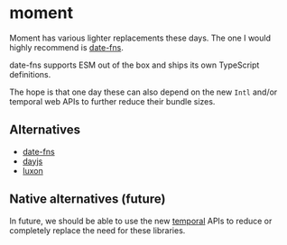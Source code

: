 # moment

Moment has various lighter replacements these days. The one I would highly
recommend is [date-fns](https://github.com/date-fns/date-fns).

date-fns supports ESM out of the box and ships its own TypeScript definitions.

The hope is that one day these can also depend on the new `Intl` and/or
temporal web APIs to further reduce their bundle sizes.

## Alternatives

- [date-fns](https://github.com/date-fns/date-fns)
- [dayjs](https://github.com/iamkun/dayjs)
- [luxon](https://github.com/moment/luxon)

## Native alternatives (future)

In future, we should be able to use the new
[temporal](https://tc39.es/proposal-temporal/docs/index.html) APIs to reduce
or completely replace the need for these libraries.
